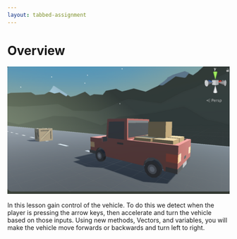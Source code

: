 ```yaml
---
layout: tabbed-assignment
---
```


# Overview

<img class="overview-image" src="assets/images/screen-capture.png">

In this lesson gain control of the vehicle. To do this we detect when the player is pressing the arrow keys, then accelerate and turn the vehicle based on those inputs. Using new methods, Vectors, and variables, you will make the vehicle move forwards or backwards and turn left to right.

<!-- Don't edit links here, change them in _data/assignment.yml instead, -->

[slides]: <{{site.data.assignment.slides}}>
[template]: <{{site.data.assignment.template}}>
